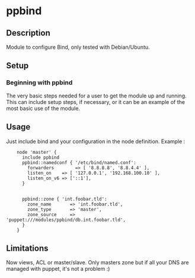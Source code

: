 # ppbind

## Description

Module to configure Bind, only tested with Debian/Ubuntu.

## Setup

### Beginning with ppbind

The very basic steps needed for a user to get the module up and running. This
can include setup steps, if necessary, or it can be an example of the most
basic use of the module.

## Usage

Just include bind and your configuration in the node definition.
Example :
```
	node 'master' {
	  include ppbind
	  ppbind::namedconf { '/etc/bind/named.conf':
	    forwarders        => [ '8.8.8.8', '8.8.4.4' ],
   	    listen_on    => [ '127.0.0.1', '192.168.100.10' ],
	    listen_on_v6 => ['::1'],
	  }


      ppbind::zone { 'int.foobar.tld':
        zone_name       => 'int.foobar.tld',
        zone_type       => 'master',
        zone_source     => 'puppet:///modules/ppbind/db.int.foobar.tld',
      }
	}
```

## Limitations

Now views, ACL or master/slave.
Only masters zone but if all your DNS are managed with puppet, it's not a problem :)

